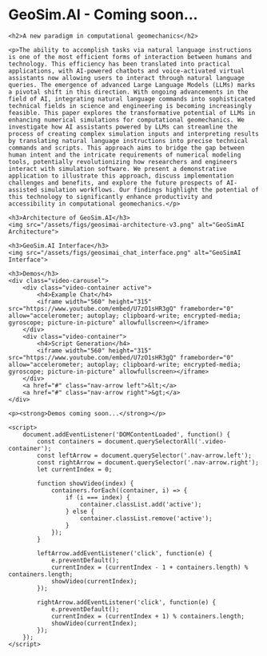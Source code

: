 <!DOCTYPE html>
<html lang="en">
<head>
    <meta charset="UTF-8">
    <meta name="viewport" content="width=device-width, initial-scale=1.0">
    <title>GeoSim.AI - Coming soon...</title>
    <style>
        .video-carousel {
            position: relative;
            max-width: 560px;
            margin: 0 auto;
        }
        .video-container {
            display: none;
        }
        .video-container.active {
            display: block;
        }
        .nav-arrow {
            position: absolute;
            top: 50%;
            transform: translateY(-50%);
            background-color: rgba(0,0,0,0.5);
            color: white;
            padding: 10px;
            text-decoration: none;
            font-size: 18px;
        }
        .nav-arrow.left {
            left: 10px;
        }
        .nav-arrow.right {
            right: 10px;
        }
    </style>
</head>
<body>
    <h1>GeoSim.AI - Coming soon...</h1>

    <h2>A new paradigm in computational geomechanics</h2>

    <p>The ability to accomplish tasks via natural language instructions is one of the most efficient forms of interaction between humans and technology. This efficiency has been translated into practical applications, with AI-powered chatbots and voice-activated virtual assistants now allowing users to interact through natural language queries. The emergence of advanced Large Language Models (LLMs) marks a pivotal shift in this direction. With ongoing advancements in the field of AI, integrating natural language commands into sophisticated technical fields in science and engineering is becoming increasingly feasible. This paper explores the transformative potential of LLMs in enhancing numerical simulations for computational geomechanics. We investigate how AI assistants powered by LLMs can streamline the process of creating complex simulation inputs and interpreting results by translating natural language instructions into precise technical commands and scripts. This approach aims to bridge the gap between human intent and the intricate requirements of numerical modeling tools, potentially revolutionizing how researchers and engineers interact with simulation software. We present a demonstrative application to illustrate this approach, discuss implementation challenges and benefits, and explore the future prospects of AI-assisted simulation workflows. Our findings highlight the potential of this technology to significantly enhance productivity and accessibility in computational geomechanics.</p>

    <h3>Architecture of GeoSim.AI</h3>
    <img src="/assets/figs/geosimai-architecture-v3.png" alt="GeoSimAI Architecture">

    <h3>GeoSim.AI Interface</h3>
    <img src="/assets/figs/geosimai_chat_interface.png" alt="GeoSimAI Interface">

    <h3>Demos</h3>
    <div class="video-carousel">
        <div class="video-container active">
            <h4>Example Chat</h4>
            <iframe width="560" height="315" src="https://www.youtube.com/embed/U7zO1sHR3gQ" frameborder="0" allow="accelerometer; autoplay; clipboard-write; encrypted-media; gyroscope; picture-in-picture" allowfullscreen></iframe>
        </div>
        <div class="video-container">
            <h4>Script Generation</h4>
            <iframe width="560" height="315" src="https://www.youtube.com/embed/U7zO1sHR3gQ" frameborder="0" allow="accelerometer; autoplay; clipboard-write; encrypted-media; gyroscope; picture-in-picture" allowfullscreen></iframe>
        </div>
        <a href="#" class="nav-arrow left">&lt;</a>
        <a href="#" class="nav-arrow right">&gt;</a>
    </div>

    <p><strong>Demos coming soon...</strong></p>

    <script>
        document.addEventListener('DOMContentLoaded', function() {
            const containers = document.querySelectorAll('.video-container');
            const leftArrow = document.querySelector('.nav-arrow.left');
            const rightArrow = document.querySelector('.nav-arrow.right');
            let currentIndex = 0;

            function showVideo(index) {
                containers.forEach((container, i) => {
                    if (i === index) {
                        container.classList.add('active');
                    } else {
                        container.classList.remove('active');
                    }
                });
            }

            leftArrow.addEventListener('click', function(e) {
                e.preventDefault();
                currentIndex = (currentIndex - 1 + containers.length) % containers.length;
                showVideo(currentIndex);
            });

            rightArrow.addEventListener('click', function(e) {
                e.preventDefault();
                currentIndex = (currentIndex + 1) % containers.length;
                showVideo(currentIndex);
            });
        });
    </script>
</body>
</html>